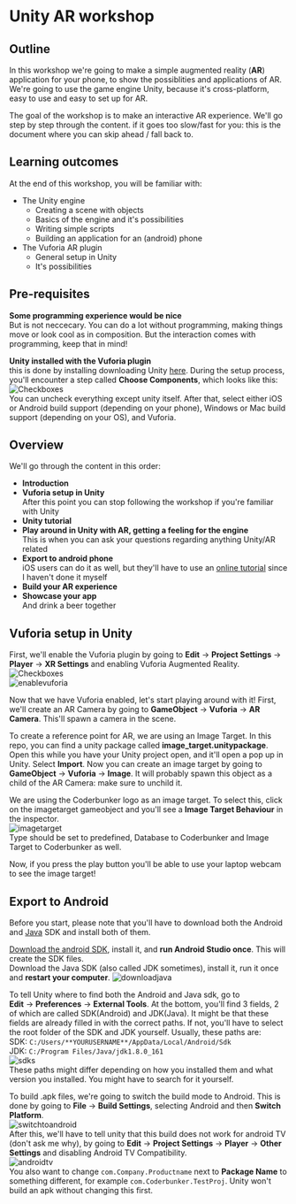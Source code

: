 # Unity AR workshop
## Outline
In this workshop we're going to make a simple augmented reality (**AR**) application for your phone, to show the possiblities and applications of AR. We're going to use the game engine Unity, because it's cross-platform, easy to use and easy to set up for AR.

The goal of the workshop is to make an interactive AR experience. We'll go step by step through the content. if it goes too slow/fast for you: this is the document where you can skip ahead / fall back to.


## Learning outcomes
At the end of this workshop, you will be familiar with:
- The Unity engine
	- Creating a scene with objects
	- Basics of the engine and it's possibilities
	- Writing simple scripts
	- Building an application for an (android) phone
- The Vuforia AR plugin
	 - General setup in Unity
	 - It's possibilities

## Pre-requisites
**Some programming experience would be nice**  
But is not neccecary. You can do a lot without programming, making things move or look cool as in composition. But the interaction comes with programming, keep that in mind!

**Unity installed with the Vuforia plugin**  
this is done by installing downloading Unity [here](https://store.unity.com/download?ref=personal). During the setup process, you'll encounter a step called **Choose Components**, which looks like this:  
![Checkboxes](images/checkboxes.png)  
You can uncheck everything except unity itself. After that, select either iOS or Android build support (depending on your phone), Windows or Mac build support (depending on your OS), and Vuforia.

## Overview
We'll go through the content in this order:
- **Introduction**
- **Vuforia setup in Unity**  
After this point you can stop following the workshop if you're familiar with Unity
- **Unity tutorial**
- **Play around in Unity with AR, getting a feeling for the engine**  
This is when you can ask your questions regarding anything Unity/AR related
- **Export to android phone**  
iOS users can do it as well, but they'll have to use an [online tutorial](https://unity3d.com/learn/tutorials/topics/mobile-touch/building-your-unity-game-ios-device-testing) since I haven't done it myself
- **Build your AR experience**
- **Showcase your app**  
And drink a beer together

## Vuforia setup in Unity
First, we'll enable the Vuforia plugin by going to **Edit** -> **Project Settings** -> **Player** -> **XR Settings** and enabling Vuforia Augmented Reality.  
![Checkboxes](images/player.jpg)  
![enablevuforia](images/enablevuforia.jpg)

Now that we have Vuforia enabled, let's start playing around with it! First, we'll create an AR Camera by going to **GameObject** -> **Vuforia** -> **AR Camera**. This'll spawn a camera in the scene.

To create a reference point for AR, we are using an Image Target. In this repo, you can find a unity package called **image_target.unitypackage**. Open this while you have your Unity project open, and it'll open a pop up in Unity. Select **Import**. Now you can create an image target by going to **GameObject** -> **Vuforia** -> **Image**. It will probably spawn this object as a child of the AR Camera: make sure to unchild it.

We are using the Coderbunker logo as an image target. To select this, click on the imagetarget gameobject and you'll see a **Image Target Behaviour** in the inspector.  
![imagetarget](images/imagetarget.jpg)  
Type should be set to predefined, Database to Coderbunker and Image Target to Coderbunker as well.  

Now, if you press the play button you'll be able to use your laptop webcam to see the image target!
 
## Export to Android
Before you start, please note that you'll have to download both the Android and [Java](http://www.oracle.com/technetwork/java/javase/downloads/jdk8-downloads-2133151.html) SDK and install both of them.  

[Download the android SDK](https://developer.android.com/studio/index.html), install it, and **run Android Studio once**. This will create the SDK files.  
Download the Java SDK (also called JDK sometimes), install it, run it once and **restart your computer**.
![downloadjava](images/downloadjava.jpg)  

To tell Unity where to find both the Android and Java sdk, go to  
**Edit** -> **Preferences** -> **External Tools**. At the bottom, you'll find 3 fields, 2 of which are called SDK(Android) and JDK(Java). It might be that these fields are already filled in with the correct paths. If not, you'll have to select the root folder of the SDK and JDK yourself. Usually, these paths are:  
SDK: ``C:/Users/**YOURUSERNAME**/AppData/Local/Android/Sdk``  
JDK: ``C:/Program Files/Java/jdk1.8.0_161``  
![sdks](images/sdks.jpg)  
These paths might differ depending on how you installed them and what version you installed. You might have to search for it yourself.

  
To build .apk files, we're going to switch the build mode to Android. This is done by going to **File** -> **Build Settings**, selecting Android and then **Switch Platform**.  
![switchtoandroid](images/toandroid.jpg)  
After this, we'll have to tell unity that this build does not work for android TV (don't ask me why), by going to **Edit** -> **Project Settings** -> **Player** -> **Other Settings** and disabling Android TV Compatibility.  
![androidtv](images/disableandroidtv.jpg)  
You also want to change ``com.Company.Productname`` next to **Package Name** to something different, for example ``com.Coderbunker.TestProj``. Unity won't build an apk without changing this first.



